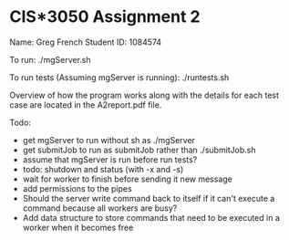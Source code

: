 # CIS*3050 Assignment 2

Name: Greg French
Student ID: 1084574

To run:
./mgServer.sh

To run tests (Assuming mgServer is running):
./runtests.sh

Overview of how the program works along with the details for each test case are located in the A2report.pdf file.

Todo:
- get mgServer to run without sh as ./mgServer
- get submitJob to run as submitJob rather than ./submitJob.sh
- assume that mgServer is run before run tests?
- todo: shutdown and status (with -x and -s)
- wait for worker to finish before sending it new message
- add permissions to the pipes
- Should the server write command back to itself if it can't execute a command because all workers are busy?
- Add data structure to store commands that need to be executed in a worker when it becomes free